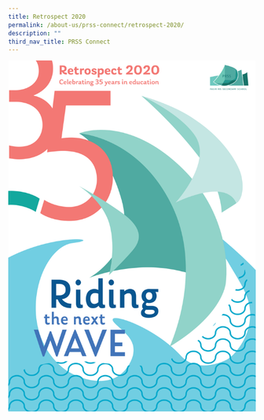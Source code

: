 ```yaml
---
title: Retrospect 2020
permalink: /about-us/prss-connect/retrospect-2020/
description: ""
third_nav_title: PRSS Connect
---
```

![](/images/eRetrospect%20Cover%20V5%2020210113.png)